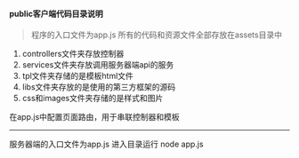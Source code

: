 #### public客户端代码目录说明
> 程序的入口文件为app.js  所有的代码和资源文件全部存放在assets目录中

1. controllers文件夹存放控制器
2. services文件夹存放调用服务器端api的服务
3. tpl文件夹存储的是模板html文件
4. libs文件夹存放的是使用的第三方框架的源码
5. css和images文件夹存储的是样式和图片

在app.js中配置页面路由，用于串联控制器和模板

**** 
服务器端的入口文件为app.js
进入目录运行 
    node app.js